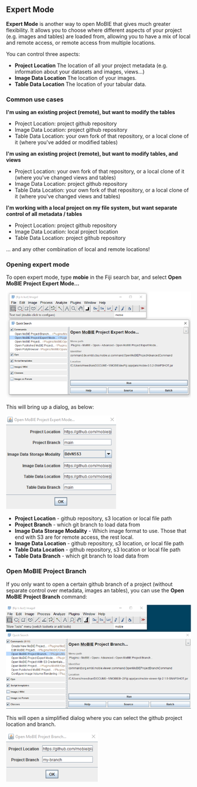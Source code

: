 ## Expert Mode

**Expert Mode** is another way to open MoBIE that gives much greater flexibility. It allows you to
choose where different aspects of your project (e.g. images and tables) are loaded from, allowing you
to have a mix of local and remote access, or remote access from multiple locations.

You can control three aspects:
- **Project Location** The location of all your project metadata (e.g. information about your datasets and images, views...)
- **Image Data Location** The location of your images.
- **Table Data Location** The location of your tabular data.

### Common use cases

**I'm using an existing project (remote), but want to modify the tables**

- Project Location: project github repository
- Image Data Location: project github repository
- Table Data Location: your own fork of that repository, or a local clone of it (where you've added or modified tables)


**I'm using an existing project (remote), but want to modify tables, and views**

- Project Location: your own fork of that repository, or a local clone of it (where you've changed views and tables)
- Image Data Location: project github repository
- Table Data Location: your own fork of that repository, or a local clone of it (where you've changed views and tables)


**I'm working with a local project on my file system, but want separate control of all metadata / tables**
- Project Location: project github repository
- Image Data Location: local project location
- Table Data Location: project github repository

... and any other combination of local and remote locations!

### Opening expert mode

To open expert mode, type **mobie** in the Fiji search bar, and select
**Open MoBIE Project Expert Mode...**

<img width="600" alt="image" src="./tutorial_images/mobie_expert_command.png">

This will bring up a dialog, as below:

 <img width="300" alt="image" src="./tutorial_images/expertModeDialog.png">

 - **Project Location** - github repository, s3 location or local file path
 - **Project Branch** - which git branch to load data from
 - **Image Data Storage Modality** - Which image format to use. Those that end with S3 are for remote access, the rest local.
 - **Image Data Location** - github repository, s3 location, or local file path
 - **Table Data Location** - github repository, s3 location or local file path
 - **Table Data Branch** - which git branch to load data from

### Open MoBIE Project Branch

If you only want to open a certain github branch of a project (without separate control over metadata, images an tables), you can use the **Open MoBIE Project Branch** command:

<img width="600" alt="image" src="./tutorial_images/openMoBIEProjectBranch.png">

This will open a simplified dialog where you can select the github project location and branch.

<img width="250" alt="image" src="./tutorial_images/openMoBIEProjectBranchDialog.png">
